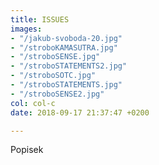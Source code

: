 ```yaml
---
title: ISSUES
images:
- "/jakub-svoboda-20.jpg"
- "/stroboKAMASUTRA.jpg"
- "/stroboSENSE.jpg"
- "/stroboSTATEMENTS2.jpg"
- "/stroboSOTC.jpg"
- "/stroboSTATEMENTS.jpg"
- "/stroboSENSE2.jpg"
col: col-c
date: 2018-09-17 21:37:47 +0200

---
```

Popisek